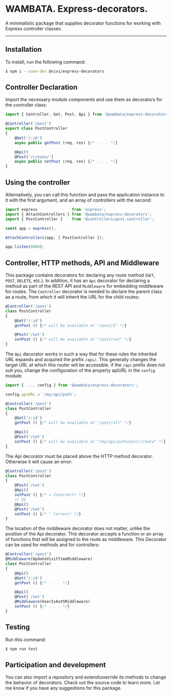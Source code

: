 # WAMBATA. Express-decorators.

A minimalistic package that supplies decorator functions for working with Express controller classes.

* * * * *

## Installation
To install, run the following command:
```bash
$ npm i --save-dev @vivi/express-decorators
```

## Controller Declaration
Import the necessary module components and use them as decorators for the controller class:
```ts
import { Controller, Get, Post, Api } from '@wambata/express-decorators';

@Controller('/post')
export class PostController
{
	@Get('/:id')
	async public getPost (req, res) {/* . . . */}

	@Api()
	@Post('/create/')
	async public setPost (req, res) {/* . . . */}
}
```

## Using the controller
Alternatively, you can call this function and pass the application instance to it with the first argument, and an array of controllers with the second:
```ts
import express               from 'express';
import { AttachControllers } from '@wambata/express-decorators';
import { PostController }    from '@controllers/post.controller';

const app = express();

AttachControllers(app, [ PostController ]);

app.listen(8080);
```

## Controller, HTTP methods, API and Middleware
This package contains decorators for declaring any route method (`GET`, `POST`, `DELETE`, etc.). In addition, it has an `Api` decorator for declaring a method as part of the REST API and `Middleware` for embedding middleware for routes. The `Controller` decorator is needed to declare the parent class as a route, from which it will inherit the URL for the child routes:
```ts
@Controller('/post')
class PostController
{
	@Get('/:id')
	getPost () {/* will be available at "/post/1" */}

	@Post('/set')
	setPost () {/* will be available at "/post/set" */}
}
```

The `Api` decorator works in such a way that for these rules the inherited URL expands and acquired the prefix `/api/`. This generally changes the target URL at which this router will be accessible. if the  `/api` prefix does not suit you, change the configuration of the property apiURL in the `config` module:
```ts
import { ..., config } from '@wambata/express-decorators';

config.apiURL = '/my/api/path';

@Controller('/post')
class PostController
{
	@Get('/:id')
	getPost () {/* will be available at "/post/all" */}

	@Api()
	@Post('/set')
	setPost () {/* will be available at "/my/api/path/post/create" */}
}
```

The Api decorator must be placed above the HTTP method decorator. Otherwise it will cause an error:
```ts
@Controller('/post')
class PostController
{
	@Post('/set')
	@Api()
	setPost () {/* × Incorrect! */}
	// VS
	@Api()
	@Post('/set')
	setPost () {/* ° Correct! */}
}
```

The location of the middleware decorator does not matter, unlike the position of the Api decorator. This decorator accepts a function or an array of functions that will be assigned to the route as middleware. This Decorator can be used for methods and for controllers:
```ts
@Controller('/post')
@Middleware(UpdateVisitTimeMiddleware)
class PostController
{
	@Api()
	@Get('/:id')
	getPost () {/* . . . */}

	@Api()
	@Post('/set')
	@Middleware(UserIsAuthMiddleware)
	setPost () {/* . . . */}
}
```

## Testing
Run this command:
```bash
$ npm run test
```

## Participation and development
You can also import a repository and extend\override its methods to change the behavior of decorators. Check out the source code to learn more. Let me know if you have any suggestions for this package.
